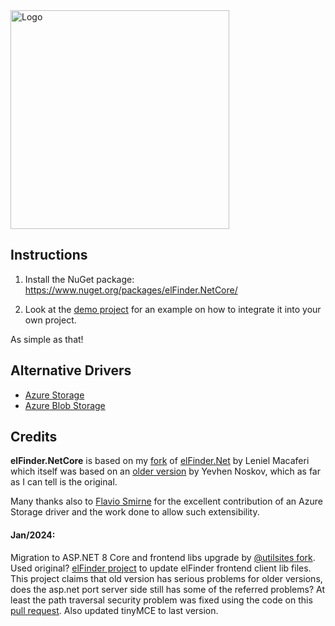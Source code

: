 <img src="https://github.com/gordon-matt/elFinder.NetCore/blob/master/_Misc/Logo.png" alt="Logo" width="350" />

## Instructions

1. Install the NuGet package: https://www.nuget.org/packages/elFinder.NetCore/

2. Look at the [demo project](https://github.com/gordon-matt/elFinder.NetCore/tree/master/elFinder.NetCore.Web) for an example on how to integrate it into your own project.

As simple as that!

## Alternative Drivers

- [Azure Storage](https://github.com/fsmirne/elFinder.NetCore.AzureStorage)
- [Azure Blob Storage](https://github.com/brunomel/elFinder.NetCore.AzureBlobStorage)

## Credits

**elFinder.NetCore** is based on my [fork](https://github.com/gordon-matt/elFinder.Net) of [elFinder.Net](https://github.com/leniel/elFinder.Net) by Leniel Macaferi which itself was based on an [older version](https://github.com/EvgenNoskov/Elfinder.NET) by Yevhen Noskov, which as far as I can tell is the original.

Many thanks also to [Flavio Smirne](https://github.com/fsmirne) for the excellent contribution of an Azure Storage driver and the work done to allow such extensibility.

#### Jan/2024:
Migration to ASP.NET 8 Core and frontend libs upgrade by [@utilsites fork](https://github.com/utilsites/elFinder.NetCore/tree/upgrade-net8-and-clientlibs).
Used original? [elFinder project](https://github.com/Studio-42/elFinder) to update elFinder frontend client lib files. This project claims that old version has serious problems for older versions, does the asp.net port server side still has some of the referred problems? At least the path traversal security problem was fixed using the code on this [pull request](https://github.com/gordon-matt/elFinder.NetCore/pull/73).
Also updated tinyMCE to last version.
